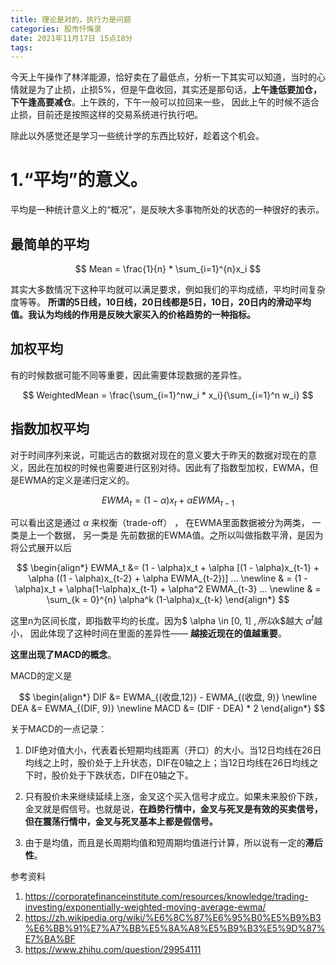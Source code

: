 ```yaml
---
title: 理论是对的，执行力是问题
categories: 股市忏悔录
date: 2021年11月17日 15点18分
tags:
---
```


今天上午操作了林洋能源，恰好卖在了最低点，分析一下其实可以知道，当时的心情就是为了止损，止损5%，但是午盘收回，其实还是那句话，**上午逢低要加仓，下午逢高要减仓**。上午跌的，下午一般可以拉回来一些， 因此上午的时候不适合止损，目前还是按照这样的交易系统进行执行吧。

除此以外感觉还是学习一些统计学的东西比较好，趁着这个机会。


# 1.“平均”的意义。

平均是一种统计意义上的“概况”，是反映大多事物所处的状态的一种很好的表示。

## 最简单的平均

$$
Mean = \frac{1}{n} * \sum_{i=1}^{n}x_i
$$

其实大多数情况下这种平均就可以满足要求，例如我们的平均成绩，平均时间复杂度等等。
**所谓的5日线，10日线，20日线都是5日，10日，20日内的滑动平均值。我认为均线的作用是反映大家买入的价格趋势的一种指标。**

## 加权平均

有的时候数据可能不同等重要，因此需要体现数据的差异性。

$$
WeightedMean = \frac{\sum_{i=1}^nw_i * x_i}{\sum_{i=1}^n w_i}
$$

## 指数加权平均
对于时间序列来说，可能远古的数据对现在的意义要大于昨天的数据对现在的意义，因此在加权的时候也需要进行区别对待。因此有了指数型加权，EWMA，但是EWMA的定义是递归定义的。

$$
EWMA_t = (1 - \alpha)x_t + \alpha EWMA_{t-1}
$$

可以看出这是通过 $\alpha$ 来权衡（trade-off） ， 在EWMA里面数据被分为两类， 一类是上一个数据， 另一类是 先前数据的EWMA值。之所以叫做指数平滑，是因为将公式展开以后


$$
\begin{align*}
EWMA_t &= (1 - \alpha)x_t + \alpha [(1 - \alpha)x_{t-1} + \alpha ((1 - \alpha)x_{t-2} + \alpha EWMA_{t-2})]  ... \newline
       & = (1 - \alpha)x_t + \alpha(1-\alpha)x_{t-1} + \alpha^2 EWMA_{t-3} ... \newline
       & = \sum_{k = 0}^{n} \alpha^k (1-\alpha)x_{t-k}
\end{align*}
$$

这里n为区间长度，即指数平均的长度。因为$ \alpha \in [0, 1] $, 所以$k$越大 $\alpha^t$越小， 因此体现了这种时间在里面的差异性—— **越接近现在的值越重要**。

**这里出现了MACD的概念**。 

MACD的定义是

$$
\begin{align*}
DIF &= EWMA_{(收盘,12)} - EWMA_{(收盘, 9)} \newline
DEA &= EWMA_{(DIF, 9)} \newline
MACD &= (DIF - DEA) * 2
\end{align*}
$$

关于MACD的一点记录：

1. DIF绝对值大小，代表着长短期均线距离（开口）的大小。当12日均线在26日均线之上时，股价处于上升状态，DIF在0轴之上；当12日均线在26日均线之下时，股价处于下跌状态，DIF在0轴之下。


2. 只有股价未来继续延续上涨，金叉这个买入信号才成立。如果未来股价下跌，金叉就是假信号。也就是说，**在趋势行情中，金叉与死叉是有效的买卖信号，但在震荡行情中，金叉与死叉基本上都是假信号。**


3. 由于是均值，而且是长周期均值和短周期均值进行计算，所以说有一定的**滞后性**。




参考资料
1. https://corporatefinanceinstitute.com/resources/knowledge/trading-investing/exponentially-weighted-moving-average-ewma/
2. https://zh.wikipedia.org/wiki/%E6%8C%87%E6%95%B0%E5%B9%B3%E6%BB%91%E7%A7%BB%E5%8A%A8%E5%B9%B3%E5%9D%87%E7%BA%BF
3. https://www.zhihu.com/question/29954111